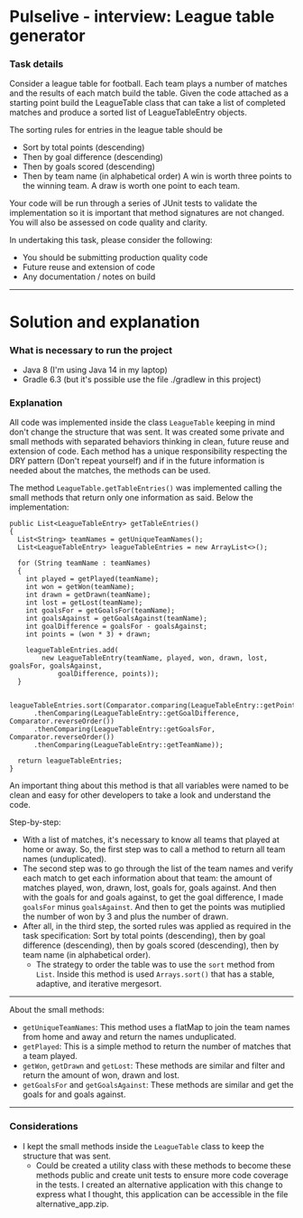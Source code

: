 # Pulselive - interview: League table generator

### Task details

Consider a league table for football. Each team plays a number of matches and the results
of each match build the table. Given the code attached as a starting point build
the LeagueTable class that can take a list of completed matches and produce a sorted 
list of LeagueTableEntry objects.

The sorting rules for entries in the league table should be
* Sort by total points (descending)
* Then by goal difference (descending)
* Then by goals scored (descending)
* Then by team name (in alphabetical order)
A win is worth three points to the winning team. A draw is worth one point to each team.

Your code will be run through a series of JUnit tests to validate the implementation so it is important 
that method signatures are not changed. You will also be assessed on code quality and clarity.

In undertaking this task, please consider the following:
* You should be submitting production quality code
* Future reuse and extension of code
* Any documentation / notes on build

---
# Solution and explanation

### What is necessary to run the project

- Java 8 (I'm using Java 14 in my laptop)
- Gradle 6.3 (but it's possible use the file ./gradlew in this project)

### Explanation

All code was implemented inside the class `LeagueTable` keeping in mind don't change the structure that was sent.
It was created some private and small methods with separated behaviors thinking in clean, future reuse and extension of code.
Each method has a unique responsibility respecting the DRY pattern (Don't repeat yourself) and if in the future information is needed about the matches, the methods can be used.

The method `LeagueTable.getTableEntries()` was implemented calling the small methods that return only one information as said. Below the implementation:

```
public List<LeagueTableEntry> getTableEntries()
{
  List<String> teamNames = getUniqueTeamNames();
  List<LeagueTableEntry> leagueTableEntries = new ArrayList<>();

  for (String teamName : teamNames)
  {
    int played = getPlayed(teamName);
    int won = getWon(teamName);
    int drawn = getDrawn(teamName);
    int lost = getLost(teamName);
    int goalsFor = getGoalsFor(teamName);
    int goalsAgainst = getGoalsAgainst(teamName);
    int goalDifference = goalsFor - goalsAgainst;
    int points = (won * 3) + drawn;

    leagueTableEntries.add(
        new LeagueTableEntry(teamName, played, won, drawn, lost, goalsFor, goalsAgainst,
            goalDifference, points));
  }

  leagueTableEntries.sort(Comparator.comparing(LeagueTableEntry::getPoints).reversed()
      .thenComparing(LeagueTableEntry::getGoalDifference, Comparator.reverseOrder())
      .thenComparing(LeagueTableEntry::getGoalsFor, Comparator.reverseOrder())
      .thenComparing(LeagueTableEntry::getTeamName));

  return leagueTableEntries;
}
```
An important thing about this method is that all variables were named to be clean and easy for other developers to take a look and understand the code.

Step-by-step:
   * With a list of matches, it's necessary to know all teams that played at home or away. So, the first step was to call a method to return all team names (unduplicated).
   * The second step was to go through the list of the team names and verify each match to get each information about that team: the amount of matches played, won, drawn, lost, goals for, goals against. And then with the goals for and goals against, to get the goal difference, I made `goalsFor` minus `goalsAgainst`. And then to get the points was mutiplied the number of won by 3 and plus the number of drawn.
   * After all, in the third step, the sorted rules was applied as required in the task specification: Sort by total points (descending), then by goal difference (descending), then by goals scored (descending), then by team name (in alphabetical order).
      * The strategy to order the table was to use the `sort` method from `List`. Inside this method is used `Arrays.sort()` that has a stable, adaptive, and iterative mergesort.

---
About the small methods: 

* `getUniqueTeamNames`: This method uses a flatMap to join the team names from home and away and return the names unduplicated.
* `getPlayed`: This is a simple method to return the number of matches that a team played.
* `getWon`, `getDrawn` and `getLost`: These methods are similar and filter and return the amount of won, drawn and lost.
* `getGoalsFor` and `getGoalsAgainst`: These methods are similar and get the goals for and goals against.

---
### Considerations

* I kept the small methods inside the `LeagueTable` class to keep the structure that was sent. 
   * Could be created a utility class with these methods to become these methods public and create unit tests to ensure more code coverage in the tests. I created an alternative application with this change to express what I thought, this application can be accessible in the file alternative_app.zip.
   
